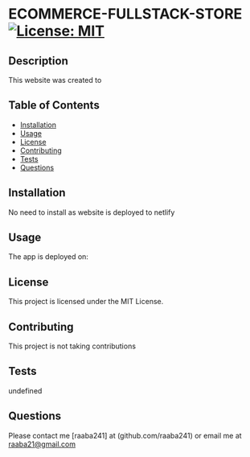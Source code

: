 # ECOMMERCE-FULLSTACK-STORE [![License: MIT](https://img.shields.io/badge/License-MIT-yellow.svg)](https://opensource.org/licenses/MIT)

## Description 
This website was created to 

 ## Table of Contents
- [Installation](#installation)
- [Usage](#usage)
- [License](#license)
- [Contributing](#contributing)
- [Tests](#tests)
- [Questions](#questions)
       
 ## Installation
No need to install as website is deployed to netlify

## Usage
The app is deployed on: 

## License
This project is licensed under the MIT License.
## Contributing
This project is not taking contributions

 ## Tests
 undefined
       
## Questions
Please contact me [raaba241] at (github.com/raaba241) or email me at raaba21@gmail.com
       